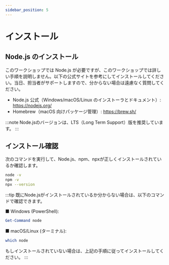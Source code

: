 ```yaml
---
sidebar_position: 5
---
```


# インストール

## Node.js のインストール

このワークショップでは Node.js が必要ですが、このワークショップでは詳しい手順を説明しません。以下の公式サイトを参考にしてインストールしてください。当日、担当者がサポートしますので、分からない場合は遠慮なく質問してください。

- Node.js 公式（Windows/macOS/Linux のインストーラとドキュメント）: https://nodejs.org/
- Homebrew（macOS 向けパッケージ管理）: https://brew.sh/

:::note
Node.jsのバージョンは、LTS（Long Term Support）版を推奨しています。
:::

## インストール確認

次のコマンドを実行して、Node.js、npm、npxが正しくインストールされているか確認します。

```bash
node -v
npm -v
npx --version
```

:::tip
既にNode.jsがインストールされているか分からない場合は、以下のコマンドで確認できます。

■ Windows (PowerShell):
```powershell
Get-Command node
```

■ macOS/Linux (ターミナル):
```bash
which node
```

もしインストールされていない場合は、上記の手順に従ってインストールしてください。
:::
